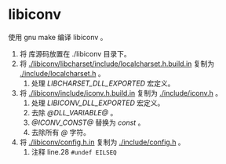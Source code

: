 # libiconv

使用 gnu make 编译 libiconv 。

1. 将 库源码放置在 ./libiconv 目录下。
1. 将 [./libiconv/libcharset/include/localcharset.h.build.in](./libiconv/libcharset/include/localcharset.h.build.in) 复制为 [./include/localcharset.h](./include/localcharset.h) 。
    1. 处理 *LIBCHARSET_DLL_EXPORTED* 宏定义。
1. 将 [./libiconv/include/iconv.h.build.in](./libiconv/include/iconv.h.build.in) 复制为 [./include/iconv.h](./include/iconv.h) 。
    1. 处理 *LIBICONV_DLL_EXPORTED* 宏定义。
    1. 去除 *@DLL_VARIABLE@* 。
    1. *@ICONV_CONST@* 替换为 *const* 。
    1. 去除所有 *@* 字符。
1. 将 [./libiconv/config.h.in](./libiconv/config.h.in) 复制为 [./include/config.h](./include/config.h) 。
    1. 注释 line.28 `#undef EILSEQ`